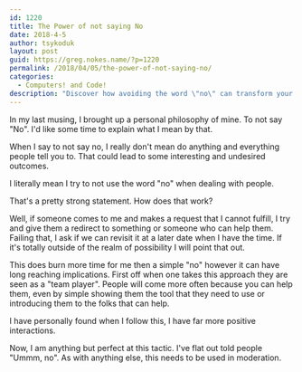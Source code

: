 ```yaml
---
id: 1220
title: The Power of not saying No
date: 2018-4-5
author: tsykoduk
layout: post
guid: https://greg.nokes.name/?p=1220
permalink: /2018/04/05/the-power-of-not-saying-no/
categories:
  - Computers! and Code!
description: "Discover how avoiding the word \"no\" can transform your professional relationships and create more positive interactions through strategic redirection and collaboration."
---
```

In my last musing, I brought up a personal philosophy of mine. To not say "No". I'd like some time to explain what I mean by that.
<!--more-->

When I say to not say no, I really don't mean do anything and everything people tell you to. That could lead to some interesting and undesired outcomes.

I literally mean I try to not use the word "no" when dealing with people.

That's a pretty strong statement. How does that work?

Well, if someone comes to me and makes a request that I cannot fulfill, I try and give them a redirect to something or someone who can help them. Failing that, I ask if we can revisit it at a later date when I have the time. If it's totally outside of the realm of possibility I will point that out.

This does burn more time for me then a simple "no" however it can have long reaching implications. First off when one takes this approach they are seen as a "team player". People will come more often because you can help them, even by simple showing them the tool that they need to use or introducing them to the folks that can help.

I have personally found when I follow this, I have far more positive interactions.

Now, I am anything but perfect at this tactic. I've flat out told people "Ummm, no". As with anything else, this needs to be used in moderation.